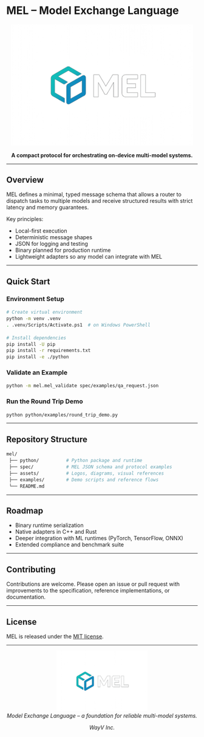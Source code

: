 # MEL – Model Exchange Language

<p align="center">
  <img src="assets/MEL_Small.png" alt="MEL Logo" width="480"/>
</p>

<p align="center">
  <b>A compact protocol for orchestrating on-device multi-model systems.</b>
</p>

---

## Overview

MEL defines a minimal, typed message schema that allows a router to dispatch tasks to multiple models and receive structured results with strict latency and memory guarantees.

Key principles:

- Local-first execution
- Deterministic message shapes
- JSON for logging and testing
- Binary planned for production runtime
- Lightweight adapters so any model can integrate with MEL

---

## Quick Start

### Environment Setup
```bash
# Create virtual environment
python -m venv .venv
. .venv/Scripts/Activate.ps1  # on Windows PowerShell

# Install dependencies
pip install -U pip
pip install -r requirements.txt
pip install -e ./python
```

### Validate an Example
```bash
python -m mel.mel_validate spec/examples/qa_request.json
```

### Run the Round Trip Demo
```bash
python python/examples/round_trip_demo.py
```

---

## Repository Structure
```bash
mel/
 ├── python/          # Python package and runtime
 ├── spec/            # MEL JSON schema and protocol examples
 ├── assets/          # Logos, diagrams, visual references
 ├── examples/        # Demo scripts and reference flows
 └── README.md
```

---

## Roadmap

- Binary runtime serialization
- Native adapters in C++ and Rust
- Deeper integration with ML runtimes (PyTorch, TensorFlow, ONNX)
- Extended compliance and benchmark suite

---

## Contributing

Contributions are welcome. Please open an issue or pull request with improvements to the specification, reference implementations, or documentation.

---

## License

MEL is released under the [MIT license](LICENSE).

---

<p align="center"> <img src="assets/MEL_Small.png" alt="MEL Logo" width="240"/><br/> <i>Model Exchange Language – a foundation for reliable multi-model systems.</i></p>
<p align="center"> <i>WayV Inc.</i></p>
